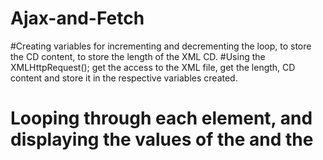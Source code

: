 # Ajax-and-Fetch

#Creating variables for incrementing and decrementing the loop, to store the CD content, to
store the length of the XML CD.
 #Using the XMLHttpRequest(); get the access to the XML file, get the length, CD content
and store it in the respective variables created.
# Looping through each <CD> element, and displaying the values of the <ARTIST> and the
<TITLE> elements.
# Creating next and previous functions to navigate the CDs.
